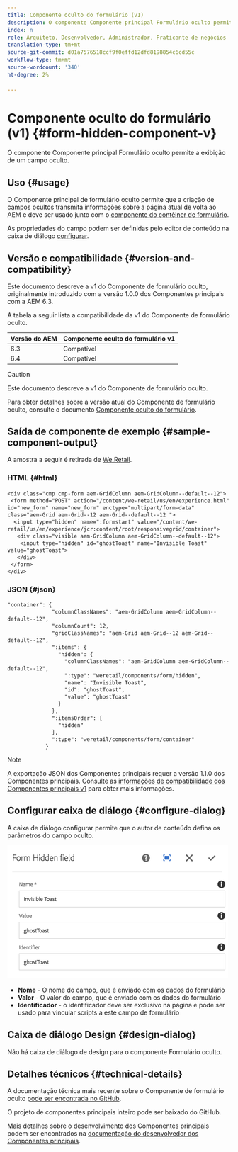 ```yaml
---
title: Componente oculto do formulário (v1)
description: O componente Componente principal Formulário oculto permite a exibição de um campo oculto.
index: n
role: Arquiteto, Desenvolvedor, Administrador, Praticante de negócios
translation-type: tm+mt
source-git-commit: d01a7576518ccf9f0effd12dfd8198854c6cd55c
workflow-type: tm+mt
source-wordcount: '340'
ht-degree: 2%

---
```



# Componente oculto do formulário (v1) {#form-hidden-component-v}

O componente Componente principal Formulário oculto permite a exibição de um campo oculto.

## Uso {#usage}

O Componente principal de formulário oculto permite que a criação de campos ocultos transmita informações sobre a página atual de volta ao AEM e deve ser usado junto com o [componente do contêiner de formulário](form-container-v1.md).

As propriedades do campo podem ser definidas pelo editor de conteúdo na caixa de diálogo [configurar](#configure-dialog).

## Versão e compatibilidade {#version-and-compatibility}

Este documento descreve a v1 do Componente de formulário oculto, originalmente introduzido com a versão 1.0.0 dos Componentes principais com a AEM 6.3.

A tabela a seguir lista a compatibilidade da v1 do Componente de formulário oculto.

| Versão do AEM | Componente oculto do formulário v1 |
|--- |--- |
| 6.3 | Compatível |
| 6.4 | Compatível |

>[!CAUTION]
>
>Este documento descreve a v1 do Componente de formulário oculto.
>
>Para obter detalhes sobre a versão atual do Componente de formulário oculto, consulte o documento [Componente oculto do formulário](/help/components/forms/form-hidden.md).

## Saída de componente de exemplo {#sample-component-output}

A amostra a seguir é retirada de [We.Retail](https://helpx.adobe.com/experience-manager/6-4/sites/developing/using/we-retail.html).

### HTML {#html}

```
<div class="cmp cmp-form aem-GridColumn aem-GridColumn--default--12">
 <form method="POST" action="/content/we-retail/us/en/experience.html" id="new_form" name="new_form" enctype="multipart/form-data" class="aem-Grid aem-Grid--12 aem-Grid--default--12 ">
  <input type="hidden" name=":formstart" value="/content/we-retail/us/en/experience/jcr:content/root/responsivegrid/container">
   <div class="visible aem-GridColumn aem-GridColumn--default--12">
    <input type="hidden" id="ghostToast" name="Invisible Toast" value="ghostToast">
   </div>
 </form>
</div>
```

### JSON {#json}

```
"container": {
              "columnClassNames": "aem-GridColumn aem-GridColumn--default--12",
              "columnCount": 12,
              "gridClassNames": "aem-Grid aem-Grid--12 aem-Grid--default--12",
              ":items": {
                "hidden": {
                  "columnClassNames": "aem-GridColumn aem-GridColumn--default--12",
                  ":type": "weretail/components/form/hidden",
                  "name": "Invisible Toast",
                  "id": "ghostToast",
                  "value": "ghostToast"
                }
              },
              ":itemsOrder": [
                "hidden"
              ],
              ":type": "weretail/components/form/container"
            }
```

>[!NOTE]
>
>A exportação JSON dos Componentes principais requer a versão 1.1.0 dos Componentes principais. Consulte as [informações de compatibilidade dos Componentes principais v1](/help/versions.md#release-history-and-compatibility) para obter mais informações.

## Configurar caixa de diálogo {#configure-dialog}

A caixa de diálogo configurar permite que o autor de conteúdo defina os parâmetros do campo oculto.

![](/help/assets/chlimage_1-26.png)

* **Nome**  - O nome do campo, que é enviado com os dados do formulário
* **Valor**  - O valor do campo, que é enviado com os dados do formulário
* **Identificador**  - o identificador deve ser exclusivo na página e pode ser usado para vincular scripts a este campo de formulário

## Caixa de diálogo Design {#design-dialog}

Não há caixa de diálogo de design para o componente Formulário oculto.

## Detalhes técnicos {#technical-details}

A documentação técnica mais recente sobre o Componente de formulário oculto [pode ser encontrada no GitHub](https://github.com/adobe/aem-core-wcm-components/tree/master/content/src/content/jcr_root/apps/core/wcm/components/form/hidden/v1/hidden).

O projeto de componentes principais inteiro pode ser baixado do GitHub.

Mais detalhes sobre o desenvolvimento dos Componentes principais podem ser encontrados na [documentação do desenvolvedor dos Componentes principais](/help/developing/overview.md).
